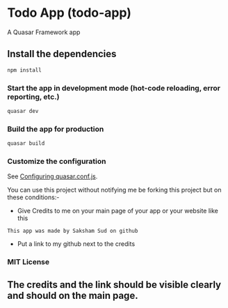 # Todo App (todo-app)

A Quasar Framework app

## Install the dependencies
```bash
npm install
```

### Start the app in development mode (hot-code reloading, error reporting, etc.)
```bash
quasar dev
```

### Build the app for production
```bash
quasar build
```

### Customize the configuration
See [Configuring quasar.conf.js](https://quasar.dev/quasar-cli/quasar-conf-js).

You can use this project without notifying me be forking this project but on these conditions:-
+ Give Credits to me on your main page of your app or your website like this
```
This app was made by Saksham Sud on github
```
+ Put a link to my github next to the credits

### MIT License

## The credits and the link should be visible clearly and should on the main page.
